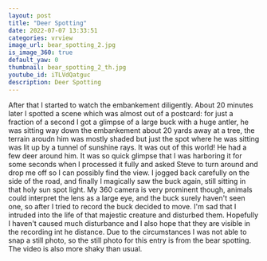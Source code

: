 ```yaml
---
layout: post
title: "Deer Spotting"
date: 2022-07-07 13:33:51
categories: vrview
image_url: bear_spotting_2.jpg
is_image_360: true
default_yaw: 0
thumbnail: bear_spotting_2_th.jpg
youtube_id: iTLVdQatguc
description: Deer Spotting
---
```

After that I started to watch the embankement diligently. About 20 minutes later I spotted a scene which was almost out of a postcard: for just a fraction of a second I got a glimpse of a large buck with a huge antler, he was sitting way down the embankement about 20 yards away at a tree, the terrain aroudn him was mostly shaded but just the spot where he was sitting was lit up by a tunnel of sunshine rays. It was out of this world! He had a few deer around him. It was so quick glimpse that I was harboring it for some seconds when I processed it fully and asked Steve to turn around and drop me off so I can possibly find the view.
I jogged back carefully on the side of the road, and finally I magically saw the buck again, still sitting in that holy sun spot light. My 360 camera is very prominent though, animals could interpret the lens as a large eye, and the buck surely haven't seen one, so after I tried to record the buck decided to move. I'm sad that I intruded into the life of that majestic creature and disturbed them. Hopefully I haven't caused much disturbance and I also hope that they are visible in the recording int he distance.
Due to the circumstances I was not able to snap a still photo, so the still photo for this entry is from the bear spotting. The video is also more shaky than usual.